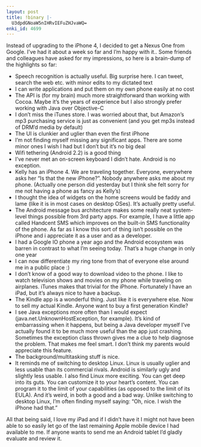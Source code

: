 ```yaml
---
layout: post
title: !binary |-
  U3dpdGNoaW5nIHRvIEFuZHJvaWQ=
enki_id: 4699
---
```


Instead of upgrading to the iPhone 4, I decided to get a Nexus One from
Google. I’ve had it about a week so far and I’m happy with it.. Some
friends and colleagues have asked for my impressions, so here is a
brain-dump of the highlights so far:

-   Speech recognition is actually useful. Big surprise here. I can
    tweet, search the web etc. with minor edits to my dictated text
-   I can write applications and put them on my own phone easily at no
    cost
-   The API is (for my brain) much more straightforward than working
    with Cocoa. Maybe it’s the years of experience but I also strongly
    prefer working with Java over Objective-C
-   I don’t miss the iTunes store. I was worried about that, but
    Amazon’s mp3 purchasing service is just as convenient (and you get
    mp3s instead of DRM’d media by default)
-   The UI is clunkier and uglier than even the first iPhone
-   I’m not finding myself missing any significant apps. There are some
    minor ones I wish I had but I don’t but it’s no big deal
-   Wifi tethering (Android 2.2) is a good thing
-   I’ve never met an on-screen keyboard I didn’t hate. Android is no
    exception.
-   Kelly has an iPhone 4. We are traveling together. Everyone,
    everywhere asks her “Is that the new iPhone?”. Nobody anywhere asks
    me about my phone. (Actually one person did yesterday but I think
    she felt sorry for me not having a phone as fancy as Kelly’s)
-   I thought the idea of widgets on the home screens would be faddy and
    lame (like it is in most cases on desktop OSes). It’s actually
    pretty useful.
-   The Android message bus architecture makes some really neat
    system-level things possible from 3rd party apps. For example, I
    have a little app called Handcent SMS which improves on the built-in
    SMS functionality of the phone. As far as I know this sort of thing
    isn’t possible on the iPhone and i appreciate it as a user and as a
    developer.
-   I had a Google IO phone a year ago and the Android ecosystem was
    barren in contrast to what I’m seeing today. That’s a huge change in
    only one year
-   I can now differentiate my ring tone from that of everyone else
    around me in a public place :)
-   I don’t know of a good way to download video to the phone. I like to
    watch television shows and movies on my phone while traveling on
    airplanes. iTunes makes that trivial for the iPhone. Fortunately I
    have an iPad, but it’s always nice to have a backup.
-   The Kindle app is a wonderful thing. Just like it is everywhere
    else. Now to sell my actual Kindle. Anyone want to buy a first
    generation Kindle?
-   I see Java exceptions more often than I would expect
    (java.net.UnknownHostException, for example). It’s kind of
    embarrassing when it happens, but being a Java developer myself I’ve
    actually found it to be much more useful than the app just crashing.
    Sometimes the exception class thrown gives me a clue to help
    diagnose the problem. That makes me feel smart. I don’t think my
    parents would appreciate this feature.
-   The background/multitasking stuff is nice.
-   It reminds me of switching to desktop Linux. Linux is usually uglier
    and less usable than its commercial rivals. Android is similarly
    ugly and slightly less usable. I also find Linux more exciting. You
    can get deep into its guts. You can customize it to your heart’s
    content. You can program it to the limit of your capabilities (as
    opposed to the limit of its EULA). And it’s weird, in both a good
    and a bad way. Unlike switching to desktop Linux, I’m often finding
    myself saying: “Oh, nice. I wish the iPhone had that.”

All that being said, I love my iPad and if I didn’t have it I might not
have been able to so easily let go of the last remaining Apple mobile
device I had available to me. If anyone wants to send me an Android
tablet I’d gladly evaluate and review it.
